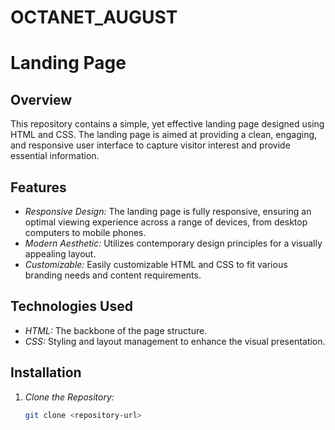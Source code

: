 # OCTANET_AUGUST

# Landing Page

## Overview

This repository contains a simple, yet effective landing page designed using HTML and CSS. The landing page is aimed at providing a clean, engaging, and responsive user interface to capture visitor interest and provide essential information.

## Features

- *Responsive Design:* The landing page is fully responsive, ensuring an optimal viewing experience across a range of devices, from desktop computers to mobile phones.
- *Modern Aesthetic:* Utilizes contemporary design principles for a visually appealing layout.
- *Customizable:* Easily customizable HTML and CSS to fit various branding needs and content requirements.

## Technologies Used

- *HTML:* The backbone of the page structure.
- *CSS:* Styling and layout management to enhance the visual presentation.

## Installation

1. *Clone the Repository:*
   ```bash
   git clone <repository-url>
